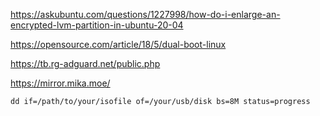 https://askubuntu.com/questions/1227998/how-do-i-enlarge-an-encrypted-lvm-partition-in-ubuntu-20-04

https://opensource.com/article/18/5/dual-boot-linux

https://tb.rg-adguard.net/public.php

https://mirror.mika.moe/

    dd if=/path/to/your/isofile of=/your/usb/disk bs=8M status=progress
